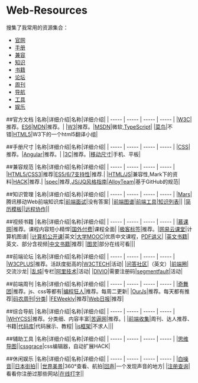 Web-Resources
=============

搜集了我常用的资源集合：
* [官网](#官方文档)
* [手册](#手册尺寸)
* [兼容](#兼容规范)
* [知识](#知识管理)
* [书籍](#视频书籍)
* [论坛](#前端论坛)
* [周刊](#前端周刊)
* [导航](#综合导航)
* [工具](#辅助工具)
* [娱乐](#休闲娱乐)

##官方文档
|名称|详细介绍|名称|详细介绍|
| ----- | ----- | ----- | ----- |
|[W3C](http://www.w3school.com.cn/)|推荐。[ES6](https://github.com/lenville/es6features/blob/master/README.md)|[MDN](https://developer.mozilla.org/zh-CN/)|推荐。|
|[W3](http://www.w3.org/)|推荐。|[MSDN](http://msdn.microsoft.com/zh-cn/ie/bg125381)|微软,[TypeScript](http://www.typescriptlang.org/)|
|[菜鸟](http://www.w3cschool.cc/)|不错|[HTML5](http://www.w3.org/html/ig/zh/wiki/%E7%BF%BB%E8%AF%91)|W3下的一个html5翻译小组|


##手册尺寸
|名称|详细介绍|名称|详细介绍|
|  ----- | ----- | ----- | ----- |
|[CSS](http://css.doyoe.com/)|推荐。|[Angular](http://www.ngnice.com/docs/api)|推荐。|
|[3C](http://chicun.in/)|推荐。|[移动尺寸](http://screensiz.es/phone)|手机、平板|


##兼容规范
|名称|详细介绍|名称|详细介绍|
| ----- | ----- | ----- | ----- |
|[HTML5/CSS3](http://fmbip.com/litmus/)|推荐|[ES5/6/7支持性](http://kangax.github.io/compat-table/es5/)|推荐.|
|[HTML/JS](http://www.quirksmode.org/compatibility.html)|兼容性,Mark下的资料|[HACK](http://browserhacks.com/)|推荐.|
|[spec](https://github.com/duyuhe/spec)|推荐,[JS/JQ风格指南](https://github.com/duyuhe/javascript-code)|[AlloyTeam](http://alloyteam.github.io/code-guide/)|基于GitHub的规范|




##知识管理
|名称|详细介绍|名称|详细介绍|
| ----- | ----- | ----- | ----- |
|[Mars](https://github.com/duyuhe/Mars)|腾讯移动Web前端知识库|[前端面试](https://github.com/h5bp/Front-end-Developer-Interview-Questions/tree/master/Translations/Chinese)|没有答案|
|[前端图谱](https://github.com/duyuhe/fks)|[前端工具](https://www.codefellows.org/blog/a-list-of-foundational-javascript-tools)|[知识列表](https://platform.html5.org/)||
|[简历模板](https://github.com/duyuhe/ResumeSample)||[远程协作](https://github.com/duyuhe/remote-working)||



##视频书籍
|名称|详细介绍|名称|详细介绍|
| ----- | ----- | ----- | ----- |
|[慕课网](http://www.imooc.com/)|推荐。课程内容短小精悍|[国外付费](https://www.udemy.com/courses/)|课程全面|
|[极客标签](http://www.gbtags.com/gb/index.htm)|推荐。|[网易云课堂](http://study.163.com/)|计算机图谱|
|[计算机公开课](https://github.com/prakhar1989/awesome-courses)|英文|[大学MOOC](http://blog.sunner.cn/recommended-mooc-for-programmers/)|优质中文课程，[PDF讲义](http://www.jingpinke.com/)|
|[英文书籍](https://github.com/vhf/free-programming-books/blob/master/free-programming-books.md#javascript)|英文、部分含视频|[中文书籍](https://github.com/duyuhe/free-programming-books-zh_CN)|推荐|
|[图灵](http://www.ituring.com.cn/)|部分在线可看|||


##前端论坛
|名称|详细介绍|名称|详细介绍|
| ----- | ----- | ----- | ----- |
|[W3CPLUS](http://www.w3cplus.com/css3/css-counters.html)|推荐。活跃度挺高的|[W3CTECH](http://www.w3ctech.com/)|活动|
|[问答社区](http://stackoverflow.com/)|（英文）|[前端圈](http://www.fequan.com/)|交流沙龙|
|[乱炖](http://www.html-js.com/)|专栏|[阿里技术](http://club.alibabatech.org/index.htm)|活动|
|[DIVIO](http://div.io/pro/index)|需要注册码|[segmentfault](http://segmentfault.com/)|活动|


##前端周刊
|名称|详细介绍|名称|详细介绍|
| ----- | ----- | ----- | ----- |
|[奇舞团](http://www.75team.com/weekly/)|推荐。js、css等都有|[编程狂人](http://www.tuicool.com/mags)|推荐。每周二更新|
|[OurJs](http://ourjs.com/)|推荐。每天都有推荐|[码农周刊](http://weekly.manong.io/issues/?ref=weibo)|[分类](https://github.com/duyuhe/manong)|
|[FEWeekly](http://www.feweekly.com/)|推荐|[Web日报](http://web.memect.com/)|推荐|


##综合导航
|名称|详细介绍|名称|详细介绍|
| ----- | ----- | ----- | ----- |
|[WHYCSS](http://whycss.com/)|推荐。分类细、内容丰富|[苦逼网](http://www.kubition.com/)|推荐。|
|[前端收集](https://github.com/duyuhe/front-end-collect)|周刊、达人推荐、书籍|[代码库](http://www.zhihu.com/question/21034316)|代码展示、教程|
|[js框架](http://www.javascripting.com/)|不求人|||


##辅助工具
|名称|详细介绍|名称|详细介绍|
| ----- | ----- | ----- | ----- |
|[思维导图](http://naotu.baidu.com/edit.html)||[cssgrace](https://github.com/duyuhe/cssgrace)|css编辑器，自动扩展HACK|



##休闲娱乐
|名称|详细介绍|名称|详细介绍|
| ----- | ----- | ----- | ----- |
|[白噪音](https://www.teambition.com/nature)||[日本街拍](http://www.style-arena.jp/)||
|[世界美景](http://www.airpano.ru/)|360°查看、航拍|[回声](http://echo.kibey.com/)|一个发现声音的地方|
|[注册查询](http://www.reg007.com/)|看看你注册过那些网站|[在线打字](http://www.ratatype.com/)||

